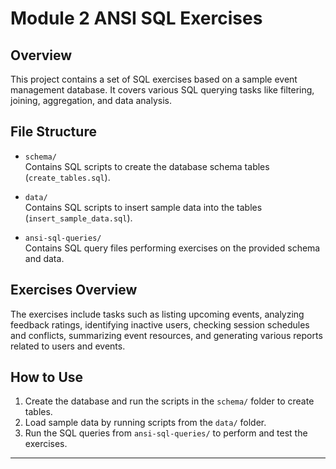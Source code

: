 # Module 2 ANSI SQL Exercises 

## Overview

This project contains a set of SQL exercises based on a sample event management database. It covers various SQL querying tasks like filtering, joining, aggregation, and data analysis.

## File Structure

- `schema/`  
  Contains SQL scripts to create the database schema tables (`create_tables.sql`).

- `data/`  
  Contains SQL scripts to insert sample data into the tables (`insert_sample_data.sql`).

- `ansi-sql-queries/`  
  Contains SQL query files performing exercises on the provided schema and data.

## Exercises Overview

The exercises include tasks such as listing upcoming events, analyzing feedback ratings, identifying inactive users, checking session schedules and conflicts, summarizing event resources, and generating various reports related to users and events.

## How to Use

1. Create the database and run the scripts in the `schema/` folder to create tables.  
2. Load sample data by running scripts from the `data/` folder.  
3. Run the SQL queries from `ansi-sql-queries/` to perform and test the exercises.

---

